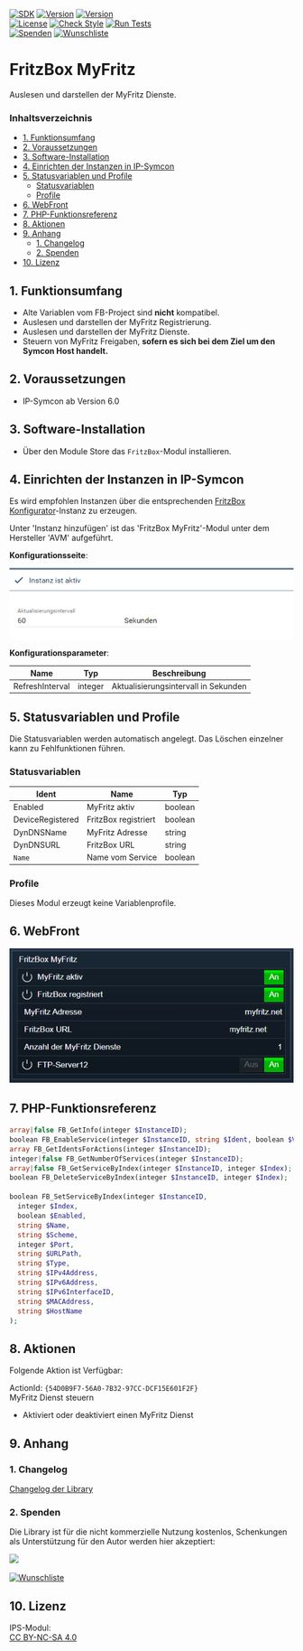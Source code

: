 [![SDK](https://img.shields.io/badge/Symcon-PHPModul-red.svg)](https://www.symcon.de/service/dokumentation/entwicklerbereich/sdk-tools/sdk-php/)
[![Version](https://img.shields.io/badge/Modul%20version-0.80-blue.svg)]()
[![Version](https://img.shields.io/badge/Symcon%20Version-6.0%20%3E-green.svg)](https://community.symcon.de/t/ip-symcon-6-0-testing/44478)  
[![License](https://img.shields.io/badge/License-CC%20BY--NC--SA%204.0-green.svg)](https://creativecommons.org/licenses/by-nc-sa/4.0/)
[![Check Style](https://github.com/Nall-chan/FritzBox/workflows/Check%20Style/badge.svg)](https://github.com/Nall-chan/FritzBox/actions) [![Run Tests](https://github.com/Nall-chan/FritzBox/workflows/Run%20Tests/badge.svg)](https://github.com/Nall-chan/FritzBox/actions)  
[![Spenden](https://www.paypalobjects.com/de_DE/DE/i/btn/btn_donate_SM.gif)](#2-spenden)
[![Wunschliste](https://img.shields.io/badge/Wunschliste-Amazon-ff69fb.svg)](#2-spenden)  

# FritzBox MyFritz <!-- omit in toc -->
Auslesen und darstellen der MyFritz Dienste.  

### Inhaltsverzeichnis <!-- omit in toc -->

- [1. Funktionsumfang](#1-funktionsumfang)
- [2. Voraussetzungen](#2-voraussetzungen)
- [3. Software-Installation](#3-software-installation)
- [4. Einrichten der Instanzen in IP-Symcon](#4-einrichten-der-instanzen-in-ip-symcon)
- [5. Statusvariablen und Profile](#5-statusvariablen-und-profile)
  - [Statusvariablen](#statusvariablen)
  - [Profile](#profile)
- [6. WebFront](#6-webfront)
- [7. PHP-Funktionsreferenz](#7-php-funktionsreferenz)
- [8. Aktionen](#8-aktionen)
- [9. Anhang](#9-anhang)
  - [1. Changelog](#1-changelog)
  - [2. Spenden](#2-spenden)
- [10. Lizenz](#10-lizenz)

## 1. Funktionsumfang

* Alte Variablen vom FB-Project sind **nicht** kompatibel.
* Auslesen und darstellen der MyFritz Registrierung.  
* Auslesen und darstellen der MyFritz Dienste.  
* Steuern von MyFritz Freigaben, **sofern es sich bei dem Ziel um den Symcon Host handelt.**  

## 2. Voraussetzungen

- IP-Symcon ab Version 6.0

## 3. Software-Installation

* Über den Module Store das `FritzBox`-Modul installieren.

## 4. Einrichten der Instanzen in IP-Symcon

 Es wird empfohlen Instanzen über die entsprechenden [FritzBox Konfigurator](../FritzBox%20Configurator/README.md)-Instanz zu erzeugen.  
 
 Unter 'Instanz hinzufügen' ist das 'FritzBox MyFritz'-Modul unter dem Hersteller 'AVM' aufgeführt.

__Konfigurationsseite__:

![Config](imgs/config.png)  

__Konfigurationsparameter__:  

| Name            | Typ     | Beschreibung                         |
| --------------- | ------- | ------------------------------------ |
| RefreshInterval | integer | Aktualisierungsintervall in Sekunden |



## 5. Statusvariablen und Profile

Die Statusvariablen werden automatisch angelegt. Das Löschen einzelner kann zu Fehlfunktionen führen.

### Statusvariablen

| Ident            | Name                 | Typ     |
| ---------------- | -------------------- | ------- |
| Enabled          | MyFritz aktiv        | boolean |
| DeviceRegistered | FritzBox registriert | boolean |
| DynDNSName       | MyFritz Adresse      | string  |
| DynDNSURL        | FritzBox URL         | string  |
| `Name`           | Name vom Service     | boolean |

### Profile

Dieses Modul erzeugt keine Variablenprofile.  

## 6. WebFront

![WebFront](imgs/webfront.png)  

## 7. PHP-Funktionsreferenz

```php
array|false FB_GetInfo(integer $InstanceID);
boolean FB_EnableService(integer $InstanceID, string $Ident, boolean $Value);
array FB_GetIdentsForActions(integer $InstanceID);
integer|false FB_GetNumberOfServices(integer $InstanceID);
array|false FB_GetServiceByIndex(integer $InstanceID, integer $Index);
boolean FB_DeleteServiceByIndex(integer $InstanceID, integer $Index);

boolean FB_SetServiceByIndex(integer $InstanceID,
  integer $Index,
  boolean $Enabled,
  string $Name,
  string $Scheme,
  integer $Port,
  string $URLPath,
  string $Type,
  string $IPv4Address,
  string $IPv6Address,
  string $IPv6InterfaceID,
  string $MACAddress,
  string $HostName
);
```

## 8. Aktionen

Folgende Aktion ist Verfügbar:

ActionId: `{54D0B9F7-56A0-7B32-97CC-DCF15E601F2F}`  
MyFritz Dienst steuern  
- Aktiviert oder deaktiviert einen MyFritz Dienst  


## 9. Anhang

### 1. Changelog

[Changelog der Library](../README.md#changelog)

### 2. Spenden

  Die Library ist für die nicht kommerzielle Nutzung kostenlos, Schenkungen als Unterstützung für den Autor werden hier akzeptiert:  

<a href="https://www.paypal.com/donate?hosted_button_id=G2SLW2MEMQZH2" target="_blank"><img src="https://www.paypalobjects.com/de_DE/DE/i/btn/btn_donate_LG.gif" border="0" /></a>  

[![Wunschliste](https://img.shields.io/badge/Wunschliste-Amazon-ff69fb.svg)](https://www.amazon.de/hz/wishlist/ls/YU4AI9AQT9F?ref_=wl_share) 

## 10. Lizenz

  IPS-Modul:  
  [CC BY-NC-SA 4.0](https://creativecommons.org/licenses/by-nc-sa/4.0/)  

